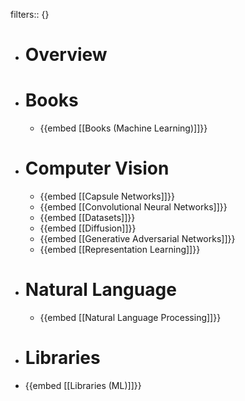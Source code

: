 filters:: {}

- # Overview
- # Books
	- {{embed [[Books (Machine Learning)]]}}
- # Computer Vision
	- {{embed [[Capsule Networks]]}}
	- {{embed [[Convolutional Neural Networks]]}}
	- {{embed [[Datasets]]}}
	- {{embed [[Diffusion]]}}
	- {{embed [[Generative Adversarial Networks]]}}
	- {{embed [[Representation Learning]]}}
- # Natural Language
	- {{embed [[Natural Language Processing]]}}
- # Libraries
- {{embed [[Libraries (ML)]]}}